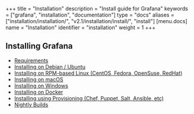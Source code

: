 +++
title = "Installation"
description = "Install guide for Grafana"
keywords = ["grafana", "installation", "documentation"]
type = "docs"
aliases = ["installation/installation/", "v2.1/installation/install/", "install"]
[menu.docs]
name = "Installation"
identifier = "installation"
weight = 1
+++

## Installing Grafana

- [Requirements](requirements)
- [Installing on Debian / Ubuntu](debian)
- [Installing on RPM-based Linux (CentOS, Fedora, OpenSuse, RedHat)](rpm)
- [Installing on macOS](mac)
- [Installing on Windows](windows)
- [Installing on Docker](docker)
- [Installing using Provisioning (Chef, Puppet, Salt, Ansible, etc)](provisioning)
- [Nightly Builds](https://grafana.com/grafana/download)


